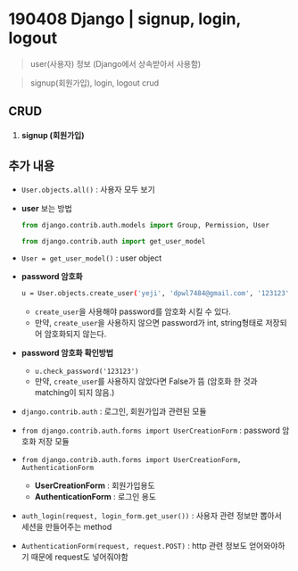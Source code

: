 # 190408 Django | signup, login, logout

>  user(사용자) 정보 (Django에서 상속받아서 사용함)

>  signup(회원가입), login, logout crud



## CRUD

1. #### signup (회원가입)



## 추가 내용

* `User.objects.all()` : 사용자 모두 보기



* **user** 보는 방법

  ```python
  from django.contrib.auth.models import Group, Permission, User
  ```

  ```python
  from django.contrib.auth import get_user_model
  ```



* `User = get_user_model()` : user object 



* **password 암호화** 

  ```bash
  u = User.objects.create_user('yeji', 'dpwl7484@gmail.com', '123123')
  ```

  * `create_user`을 사용해야 password를 암호화 시킬 수 있다.
  * 만약, `create_user`을 사용하지 않으면 password가 int, string형태로 저장되어 암호화되지 않는다.

* **password 암호화 확인방법**

  * `u.check_password('123123')`
  * 만약, `create_user`를 사용하지 않았다면 False가 뜸 (암호화 한 것과 matching이 되지 않음.)



* `django.contrib.auth` : 로그인, 회원가입과 관련된 모듈



* `from django.contrib.auth.forms import UserCreationForm` : password 암호화 저장 모듈



* `from django.contrib.auth.forms import UserCreationForm, AuthenticationForm`
  * **UserCreationForm** : 회원가입용도
  * **AuthenticationForm** : 로그인 용도



* `auth_login(request, login_form.get_user())` : 사용자 관련 정보만 뽑아서 세션을 만들어주는 method



* `AuthenticationForm(request, request.POST)` : http 관련 정보도 얻어와야하기 때문에 request도 넣어줘야함







